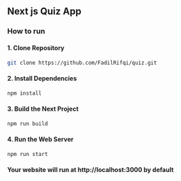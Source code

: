 ## Next js Quiz App

### How to run

#### 1. Clone Repository

```sh
git clone https://github.com/FadilRifqi/quiz.git
```

#### 2. Install Dependencies

```sh
npm install
```

#### 3. Build the Next Project

```sh
npm run build
```

#### 4. Run the Web Server

```sh
npm run start
```

#### Your website will run at http://localhost:3000 by default
